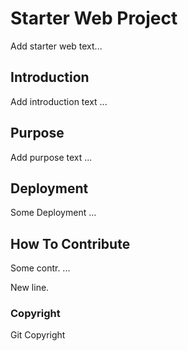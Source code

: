 # Starter Web Project

Add starter web text...

## Introduction

Add introduction text ...

## Purpose

Add purpose text ...

## Deployment

Some Deployment ...

## How To Contribute

Some contr. ...

New line.

### Copyright

Git Copyright

